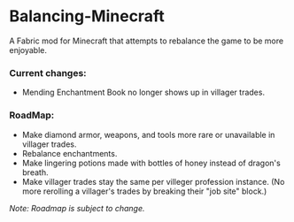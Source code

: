 # Balancing-Minecraft
A Fabric mod for Minecraft that attempts to rebalance the game to be more enjoyable.

### Current changes:
* Mending Enchantment Book no longer shows up in villager trades.

### RoadMap:
* Make diamond armor, weapons, and tools more rare or unavailable in villager trades.
* Rebalance enchantments.
* Make lingering potions made with bottles of honey instead of dragon's breath.
* Make villager trades stay the same per villeger profession instance. (No more rerolling a villager's trades by breaking their "job site" block.)

*Note: Roadmap is subject to change.*
